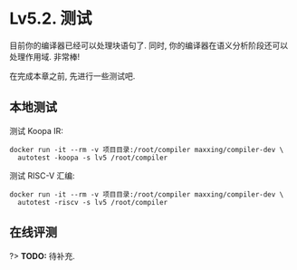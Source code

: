 # Lv5.2. 测试

目前你的编译器已经可以处理块语句了. 同时, 你的编译器在语义分析阶段还可以处理作用域. 非常棒!

在完成本章之前, 先进行一些测试吧.

## 本地测试

测试 Koopa IR:

```
docker run -it --rm -v 项目目录:/root/compiler maxxing/compiler-dev \
  autotest -koopa -s lv5 /root/compiler
```

测试 RISC-V 汇编:

```
docker run -it --rm -v 项目目录:/root/compiler maxxing/compiler-dev \
  autotest -riscv -s lv5 /root/compiler
```

## 在线评测

?> **TODO:** 待补充.
